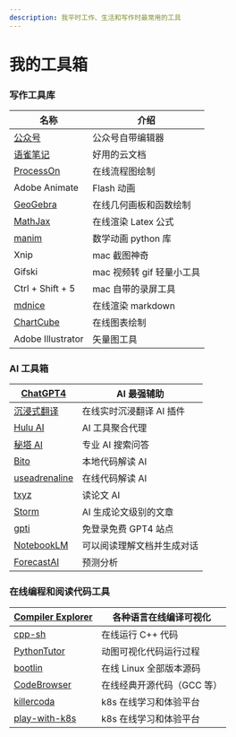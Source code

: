 ```yaml
---
description: 我平时工作、生活和写作时最常用的工具
---
```


# 我的工具箱

### 写作工具库 <a href="#xie-zuo-gong-ju-ku" id="xie-zuo-gong-ju-ku"></a>

<table data-header-hidden data-full-width="false"><thead><tr><th>名称</th><th>介绍</th></tr></thead><tbody><tr><td><a href="https://mp.weixin.qq.com/">公众号</a></td><td>公众号自带编辑器</td></tr><tr><td><a href="https://www.yuque.com/">语雀笔记</a></td><td>好用的云文档</td></tr><tr><td><a href="https://www.processon.com/">ProcessOn</a></td><td>在线流程图绘制</td></tr><tr><td>Adobe Animate</td><td>Flash 动画</td></tr><tr><td><a href="https://www.geogebra.org/">GeoGebra</a></td><td>在线几何画板和函数绘制</td></tr><tr><td><a href="https://www.mathjax.org/">MathJax</a></td><td>在线渲染 Latex 公式</td></tr><tr><td><a href="https://www.manim.community/">manim</a></td><td>数学动画 python 库</td></tr><tr><td>Xnip</td><td>mac 截图神奇</td></tr><tr><td>Gifski</td><td>mac 视频转 gif 轻量小工具</td></tr><tr><td>Ctrl + Shift + 5</td><td>mac 自带的录屏工具</td></tr><tr><td><a href="https://editor.mdnice.com/">mdnice</a></td><td>在线渲染 markdown</td></tr><tr><td><a href="https://chartcube.alipay.com/">ChartCube</a></td><td>在线图表绘制</td></tr><tr><td>Adobe Illustrator</td><td>矢量图工具</td></tr></tbody></table>

### AI 工具箱 <a href="#ai-gong-ju-xiang" id="ai-gong-ju-xiang"></a>

| [ChatGPT4](https://chat.openai.com/)        | AI 最强辅助        |
| ------------------------------------------- | -------------- |
| [沉浸式翻译](https://immersivetranslate.com/)    | 在线实时沉浸翻译 AI 插件 |
| [Hulu AI](https://h5.cxyhub.com/)           | AI 工具聚合代理      |
| [秘塔 AI](https://metaso.cn/)                 | 专业 AI 搜索问答     |
| [Bito](https://bito.ai/)                    | 本地代码解读 AI      |
| [useadrenaline](https://useadrenaline.com/) | 在线代码解读 AI      |
| [txyz](https://www.txyz.ai/)                | 读论文 AI         |
| [Storm](https://storm.genie.stanford.edu/)  | AI 生成论文级别的文章   |
| [gpti](https://chatgpti.cc/)                | 免登录免费 GPT4 站点  |
| [NotebookLM](https://notebooklm.google/)    | 可以阅读理解文档并生成对话  |
| [ForecastAI](https://forecast.safe.ai/)     | 预测分析           |

### 在线编程和阅读代码工具 <a href="#zai-xian-bian-cheng-he-yue-du-dai-ma-gong-ju" id="zai-xian-bian-cheng-he-yue-du-dai-ma-gong-ju"></a>

| [Compiler Explorer](https://godbolt.org/)        | 各种语言在线编译可视化     |
| ------------------------------------------------ | --------------- |
| [cpp-sh](https://cpp.sh/)                        | 在线运行 C++ 代码     |
| [PythonTutor](https://pythontutor.com/)          | 动图可视化代码运行过程     |
| [bootlin](https://elixir.bootlin.com/)           | 在线 Linux 全部版本源码 |
| [CodeBrowser](https://codebrowser.dev/)          | 在线经典开源代码（GCC 等） |
| [killercoda](https://killercoda.com/)            | k8s 在线学习和体验平台   |
| [play-with-k8s](https://labs.play-with-k8s.com/) | k8s 在线学习和体验平台   |

